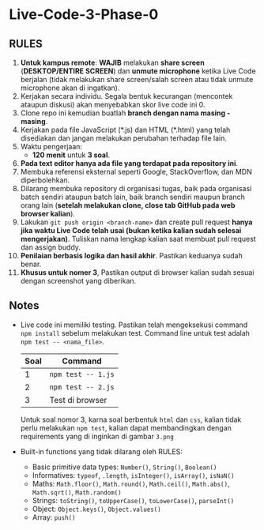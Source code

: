 # Live-Code-3-Phase-0

## RULES

1. **Untuk kampus remote**: **WAJIB** melakukan **share screen** (**DESKTOP/ENTIRE SCREEN**) dan **unmute microphone** ketika Live Code berjalan (tidak melakukan share screen/salah screen atau tidak unmute microphone akan di ingatkan).
2. Kerjakan secara individu. Segala bentuk kecurangan (mencontek ataupun diskusi) akan menyebabkan skor live code ini 0.
3. Clone repo ini kemudian buatlah **branch dengan nama masing - masing**.
4. Kerjakan pada file JavaScript (\*.js) dan HTML (\*.html) yang telah disediakan dan jangan melakukan perubahan terhadap file lain.
5. Waktu pengerjaan:
   - **120 menit** untuk **3 soal**.
6. **Pada text editor hanya ada file yang terdapat pada repository ini**.
7. Membuka referensi eksternal seperti Google, StackOverflow, dan MDN diperbolehkan.
8. Dilarang membuka repository di organisasi tugas, baik pada organisasi batch sendiri ataupun batch lain, baik branch sendiri maupun branch orang lain (**setelah melakukan clone, close tab GitHub pada web browser kalian**).
9. Lakukan `git push origin <branch-name>` dan create pull request **hanya jika waktu Live Code telah usai (bukan ketika kalian sudah selesai mengerjakan)**. Tuliskan nama lengkap kalian saat membuat pull request dan assign buddy.
10. **Penilaian berbasis logika dan hasil akhir**. Pastikan keduanya sudah benar.
11. **Khusus untuk nomer 3**, Pastikan output di browser kalian sudah sesuai dengan screenshot yang diberikan.

## Notes

- Live code ini memiliki testing. Pastikan telah mengeksekusi command `npm install` sebelum melakukan test. Command line untuk test adalah `npm test -- <nama_file>`.

  | Soal | Command            |
  | ---- | ------------------ |
  | 1    | `npm test -- 1.js` |
  | 2    | `npm test -- 2.js` |
  | 3    | Test di browser    |

  Untuk soal nomor 3, karna soal berbentuk `html` dan `css`, kalian tidak perlu melakukan `npm test`, kalian dapat membandingkan dengan requirements yang di inginkan di gambar `3.png`

- Built-in functions yang tidak dilarang oleh RULES:

  - Basic primitive data types: `Number()`, `String()`, `Boolean()`
  - Informatives: `typeof`, `.length`, `isInteger()`, `isArray()`, `isNaN()`
  - Maths: `Math.floor()`, `Math.round()`, `Math.ceil()`, `Math.abs()`, `Math.sqrt()`, `Math.random()`
  - Strings: `toString()`, `toUpperCase()`, `toLowerCase()`, `parseInt()`
  - Object: `Object.keys()`, `Object.values()`
  - Array: `push()`
